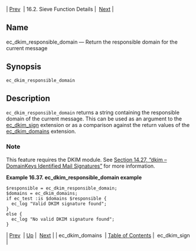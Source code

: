 | [Prev](sieve.ref.ec_dkim_domains)  | 16.2. Sieve Function Details |  [Next](sieve.ref.ec_dkim_sign.php) |

<a name="sieve.ref.ec_dkim_responsible_domain"></a>
## Name

ec_dkim_responsible_domain — Return the responsible domain for the current message

## Synopsis

`ec_dkim_responsible_domain`

<a name="idp29414320"></a>
## Description

`ec_dkim_responsible_domain` returns a string containing the responsible domain of the current message. This can be used as an argument to the [ec_dkim_sign](sieve.ref.ec_dkim_sign "ec_dkim_sign") extension or as a comparison against the return values of the [ec_dkim_domains](sieve.ref.ec_dkim_domains.php "ec_dkim_domains") extension.

### Note

This feature requires the DKIM module. See [Section 14.27, “dkim – DomainKeys Identified Mail Signatures”](modules.dkim "14.27. dkim – DomainKeys Identified Mail Signatures") for more information.

<a name="example.ec_dkim_responsible"></a>

**Example 16.37. ec_dkim_responsible_domain example**

```
$responsible = ec_dkim_responsible_domain;
$domains = ec_dkim_domains;
if ec_test :is $domains $responsible {
  ec_log "Valid DKIM signature found";
}
else {
  ec_log "No valid DKIM signature found";
}
```

| [Prev](sieve.ref.ec_dkim_domains)  | [Up](sieve.ref.files.php) |  [Next](sieve.ref.ec_dkim_sign.php) |
| ec_dkim_domains  | [Table of Contents](index) |  ec_dkim_sign |
